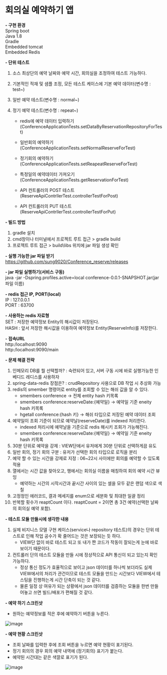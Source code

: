 # 회의실 예약하기 앱

**- 구현 환경**  
Spring boot  
Java 1.8  
Gradle  
Embedded tomcat  
Embedded Redis  


**- 단위 테스트**  

1) 소스 최상단의 예약 날짜와 예약 시간, 회의실을 조정하여 테스트 가능하다.  
2) 기본적인 적재 및 샘플 조정, 모든 테스트 케이스에 기본 예약 데이터(변수명 : test~)  
3) 일반 예약 테스트(변수명 : normal~)  
4) 정기 예약 테스트(변수명 : repeat~) 

   - redis에 예약 데이터 입력하기(ConferenceApplicationTests.setDataByReservationRepositoryForTest)  
   - 일반회의 예약하기(ConferenceApplicationTests.setNormalReserveForTest)  
   - 정기회의 예약하기(ConferenceApplicationTests.setReapeatReserveForTest)    
   - 특정일의 예약데이터 가져오기(ConferenceApplicationTests.getReservationForTest)  

   - API 컨트롤러의 POST 테스트(ReserveApiContrllerTest.controllerTestForPost)
   - API 컨트롤러의 PUT 테스트(ReserveApiContrllerTest.controllerTestForPut)
 

**- 빌드 방법**  
1. gradle 설치
2. cmd창이나 터미널에서 프로젝트 루트 접근 > gradle build  
3. 프로젝트 루트 접근 > build\libs 위치에 jar 파일 생성 확인

**- 실행 가능한 jar 파일 받기**  
https://github.com/sung9020/Conference_reserve/releases  


**- jar 파일 실행하기(서비스 구동)**  
java -jar -Dspring.profiles.active=local conference-0.0.1-SNAPSHOT.jar(jar 파일 이름)  


**- redis 접근 IP, PORT(local)**  
IP : 127.0.0.1  
PORT : 63700  


**- 사용하는 redis 자료형**  
SET : 저장한 예약정보 Entity의 해시값이 저장된다.  
HASH : 앞서 저장한 해시값을 이용하여 예약정보 Entity(ReserveInfo)를 저장한다.  


**- 접속URL**  
http:/localhost:9090  
http:/localhost:9090/main  


**- 문제 해결 전략**  
1. 인메모리 DB를 뭘 선택할까? : 숙련되어 있고, 서버 구동 시에 바로 실행가능한 인베디드 레디스를 사용하자
2. spring-data-redis 장점은? : crudRepository 사용으로 DB 작업 시 추상화 가능  
3. redis의 smember 명령어로 entity를 조회할 수 있는 해쉬 값을 알 수 있다.  
   - smembers conference -> 전체 entity hash 키목록  
   - smembers conference:reserveDate:{예약일} -> 예약일 기준 eneity hash 키목록  
   - hgetall conference:{hash 키} -> 해쉬 타입으로 저장된 예약 데이터 조회  
4. 예약일이 조회 기준이 되므로 예약날(reserveDate)를 indexed 처리한다. 
   - indexed 처리시에 예약날을 기준으로 redis 해시키 조회가 가능해진다. 
   - smembers conference:reserveDate:{예약일} -> 예약일 기준 eneity hash 키목록  
5. 30분 단위로 예약을 강제 : VIEW단에서 유저에게 30분 단위로 선택하게끔 유도  
6. 일반 회의, 정기 회의 구분 : 유저가 선택한 회의 타입으로 로직을 분리  
7. 예약 할 수 있는 시간을 강제로 지정 : 06~22시 사이에만 회의를 예약할 수 있도록 적용  
8. 열에서는 시간 값을 찾아오고, 행에서는 회의실 이름을 매칭하여 회의 예약 시간 뷰잉
   - 예약하는 시간의 시작시간과 끝시간 사이의 있는 셀을 모두 같은 랜덤 색으로 색칠
9. 고정정인 에러코드, 결과 메세지를 enum으로 세분화 및 최대한 일괄 정리  
10. 반복할 횟수가 reaptCount 이다. reaptCount = 2이면 총 3건 예약(선택한 날짜의 회의실 예약 포함).  


**- 테스트 모듈 만들시에 생각한 내용**  
1. 실제 비지니스 모델 구현 케이스(service나 repository 테스트)의 경우는 단위 테스트로 인해 작업 공수가 확 줄어드는 것은 보장되는 듯 하다.  
    - VIEW단 없이 바로 테스트 되고 또 내가 짠 코드가 작동이 잘되는게 눈에 바로 보이기 때문이다.  
2. 컨트롤러 단의 테스트 모듈을 만들 시에 정상적으로 API 통신이 되고 있는지 확인 가능하다.  
    - 정상 통신 정도가 효율적으로 보이고 json 데이터를 하나씩 보더라도 실제 VIEW에서의 처리가 관건이므로 테스트 모듈을 만드는 시간보다 VIEW에서 테스팅을 진행하는게 시간 단축이 되는 것 같다.  
    - 물론 일정 상 여유가 되는 상황에서 json 데이터를 검증하는 모듈을 한번 만들어놓고 쓰면 빌드/배포가 편해질 것 같다.  


**- 예약 하기 스크린샷**  
- 원하는 예약정보를 적은 후에 예약하기 버튼을 누른다. 

![image](https://user-images.githubusercontent.com/38482334/53685608-50026600-3d60-11e9-9b60-4b2b2709b151.png)


**- 예약 현황 스크린샷**  
- 조회 날짜를 입력한 후에 조회 버튼을 누르면 예약 현황이 표기된다. 
- 정기 회의의 경우 회의 예약 내역에 (정기회의) 표기가 붙는다.  
- 예약된 시간대는 같은 색깔로 표기가 된다. 

![image](https://user-images.githubusercontent.com/38482334/53685596-2fd2a700-3d60-11e9-87cf-511f76d18b69.png)



